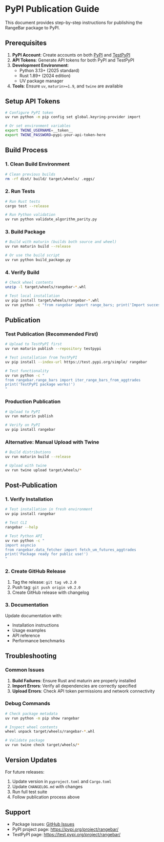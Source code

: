 # PyPI Publication Guide

This document provides step-by-step instructions for publishing the RangeBar package to PyPI.

## Prerequisites

1. **PyPI Account**: Create accounts on both [PyPI](https://pypi.org/) and [TestPyPI](https://test.pypi.org/)
2. **API Tokens**: Generate API tokens for both PyPI and TestPyPI
3. **Development Environment**: 
   - Python 3.13+ (2025 standard)
   - Rust 1.89+ (2024 edition)
   - UV package manager
4. **Tools**: Ensure `uv`, `maturin>=1.9`, and `twine` are available

## Setup API Tokens

```bash
# Configure PyPI token
uv run python -m pip config set global.keyring-provider import

# Or set environment variables
export TWINE_USERNAME=__token__
export TWINE_PASSWORD=pypi-your-api-token-here
```

## Build Process

### 1. Clean Build Environment

```bash
# Clean previous builds
rm -rf dist/ build/ target/wheels/ .eggs/
```

### 2. Run Tests

```bash
# Run Rust tests
cargo test --release

# Run Python validation
uv run python validate_algorithm_parity.py
```

### 3. Build Package

```bash
# Build with maturin (builds both source and wheel)
uv run maturin build --release

# Or use the build script
uv run python build_package.py
```

### 4. Verify Build

```bash
# Check wheel contents
unzip -l target/wheels/rangebar-*.whl

# Test local installation
uv pip install target/wheels/rangebar-*.whl
uv run python -c "from rangebar import range_bars; print('Import successful')"
```

## Publication

### Test Publication (Recommended First)

```bash
# Upload to TestPyPI first
uv run maturin publish --repository testpypi

# Test installation from TestPyPI
uv pip install --index-url https://test.pypi.org/simple/ rangebar

# Test functionality
uv run python -c "
from rangebar.range_bars import iter_range_bars_from_aggtrades
print('TestPyPI package works!')
"
```

### Production Publication

```bash
# Upload to PyPI
uv run maturin publish

# Verify on PyPI
uv pip install rangebar
```

### Alternative: Manual Upload with Twine

```bash
# Build distributions
uv run maturin build --release

# Upload with twine
uv run twine upload target/wheels/*
```

## Post-Publication

### 1. Verify Installation

```bash
# Test installation in fresh environment
uv pip install rangebar

# Test CLI
rangebar --help

# Test Python API
uv run python -c "
import asyncio
from rangebar.data_fetcher import fetch_um_futures_aggtrades
print('Package ready for public use!')
"
```

### 2. Create GitHub Release

1. Tag the release: `git tag v0.2.0`
2. Push tag: `git push origin v0.2.0`  
3. Create GitHub release with changelog

### 3. Documentation

Update documentation with:
- Installation instructions
- Usage examples
- API reference
- Performance benchmarks

## Troubleshooting

### Common Issues

1. **Build Failures**: Ensure Rust and maturin are properly installed
2. **Import Errors**: Verify all dependencies are correctly specified
3. **Upload Errors**: Check API token permissions and network connectivity

### Debug Commands

```bash
# Check package metadata
uv run python -m pip show rangebar

# Inspect wheel contents
wheel unpack target/wheels/rangebar-*.whl

# Validate package
uv run twine check target/wheels/*
```

## Version Updates

For future releases:

1. Update version in `pyproject.toml` and `Cargo.toml`
2. Update `CHANGELOG.md` with changes
3. Run full test suite
4. Follow publication process above

## Support

- Package issues: [GitHub Issues](https://github.com/Eon-Labs/rangebar/issues)
- PyPI project page: https://pypi.org/project/rangebar/
- TestPyPI page: https://test.pypi.org/project/rangebar/